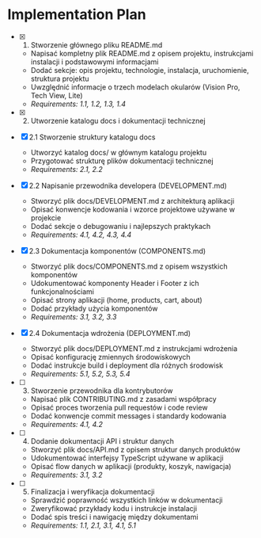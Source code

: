 # Implementation Plan

- [x] 1. Stworzenie głównego pliku README.md
  - Napisać kompletny plik README.md z opisem projektu, instrukcjami instalacji i podstawowymi informacjami
  - Dodać sekcje: opis projektu, technologie, instalacja, uruchomienie, struktura projektu
  - Uwzględnić informacje o trzech modelach okularów (Vision Pro, Tech View, Lite)
  - _Requirements: 1.1, 1.2, 1.3, 1.4_

- [x] 2. Utworzenie katalogu docs i dokumentacji technicznej
- [x] 2.1 Stworzenie struktury katalogu docs
  - Utworzyć katalog docs/ w głównym katalogu projektu
  - Przygotować strukturę plików dokumentacji technicznej
  - _Requirements: 2.1, 2.2_

- [x] 2.2 Napisanie przewodnika developera (DEVELOPMENT.md)
  - Stworzyć plik docs/DEVELOPMENT.md z architekturą aplikacji
  - Opisać konwencje kodowania i wzorce projektowe używane w projekcie
  - Dodać sekcje o debugowaniu i najlepszych praktykach
  - _Requirements: 4.1, 4.2, 4.3, 4.4_

- [x] 2.3 Dokumentacja komponentów (COMPONENTS.md)
  - Stworzyć plik docs/COMPONENTS.md z opisem wszystkich komponentów
  - Udokumentować komponenty Header i Footer z ich funkcjonalnościami
  - Opisać strony aplikacji (home, products, cart, about)
  - Dodać przykłady użycia komponentów
  - _Requirements: 3.1, 3.2, 3.3_

- [x] 2.4 Dokumentacja wdrożenia (DEPLOYMENT.md)
  - Stworzyć plik docs/DEPLOYMENT.md z instrukcjami wdrożenia
  - Opisać konfigurację zmiennych środowiskowych
  - Dodać instrukcje build i deployment dla różnych środowisk
  - _Requirements: 5.1, 5.2, 5.3, 5.4_

- [ ] 3. Stworzenie przewodnika dla kontrybutorów
  - Napisać plik CONTRIBUTING.md z zasadami współpracy
  - Opisać proces tworzenia pull requestów i code review
  - Dodać konwencje commit messages i standardy kodowania
  - _Requirements: 4.1, 4.2_

- [ ] 4. Dodanie dokumentacji API i struktur danych
  - Stworzyć plik docs/API.md z opisem struktur danych produktów
  - Udokumentować interfejsy TypeScript używane w aplikacji
  - Opisać flow danych w aplikacji (produkty, koszyk, nawigacja)
  - _Requirements: 3.1, 3.2_

- [ ] 5. Finalizacja i weryfikacja dokumentacji
  - Sprawdzić poprawność wszystkich linków w dokumentacji
  - Zweryfikować przykłady kodu i instrukcje instalacji
  - Dodać spis treści i nawigację między dokumentami
  - _Requirements: 1.1, 2.1, 3.1, 4.1, 5.1_